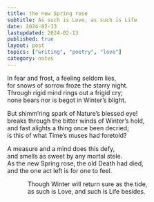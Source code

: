 ```yaml
---
title: the new Spring rose
subtitle: As such is Love, as such is Life
date: 2024-02-13
lastupdated: 2024-02-13
published: true
layout: post
topics: ["writing", "poetry", "love"]
category: notes
---
```


In fear and frost, a feeling seldom lies,<br>
for snows of sorrow froze the starry night.<br>
Through rigid mind rings out a frigid cry;<br>
none bears nor is begot in Winter’s blight.

But shimm’ring spark of Nature’s blessed eye!<br>
breaks through the bitter winds of Winter’s hold,<br>
and fast alights a thing once been decried;<br>
is this of what Time’s muses had foretold?

A measure and a mind does this defy,<br>
and smells as sweet by any mortal stele.<br>
As the new Spring rose, the old Death had died,<br>
and the one act left is for one to feel.

&nbsp;&nbsp;&nbsp;&nbsp;&nbsp;&nbsp;&nbsp;&nbsp;&nbsp;&nbsp;&nbsp;&nbsp;Though Winter will return sure as the tide,<br>
&nbsp;&nbsp;&nbsp;&nbsp;&nbsp;&nbsp;&nbsp;&nbsp;&nbsp;&nbsp;&nbsp;&nbsp;as such is Love, and such is Life besides.

<br>
<br>
<br>
